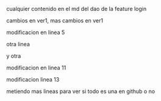 cualquier contenido en el md del dao de la feature login

cambios en ver1, mas cambios en ver1

modificacion en linea 5

otra linea

y otra

modificacion en linea 11

modificacion linea 13

metiendo mas lineas para ver si todo es una en github o no